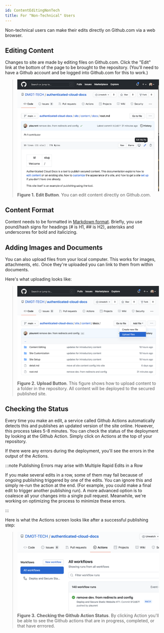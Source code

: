 ```yaml
---
id: ContentEditingNonTech
title: For "Non-Technical" Users
---
```


Non-technical users can make their edits directly on Github.com via a web browser.

## Editing Content

Changes to site are made by editing files on Github.com. Click the "Edit" link at the bottom of the page to be brought to the repository.  (You'll need to have a Github account and be logged into Github.com for this to work.)

> ![Example banner](../assets/github_edit_half.png)
**Figure 1.** **Edit Button**. You can edit content directly on Github.com.

## Content Format

Content needs to be formatted in [Markdown format](https://daringfireball.net/projects/markdown/syntax).  Briefly, you use pound/hash signs for headings (# is H1, ## is H2), asterisks and underscores for bold and italicizing.


## Adding Images and Documents

You can also upload files from your local computer. This works for images, attachments, etc.  Once they're uploaded you can link to them from within documents.

Here's what uploading looks like:

> ![Example banner](../assets/github_upload_half.png)
**Figure 2.** **Upload Button**. This figure shows how to upload content to a folder in the repository.  All content will be deployed to the secured published site.

## Checking the Status

Every time you make an edit, a service called Github Actions automatically detects this and publishes an updated version of the site online. However, this process takes 5-8 minutes. You can check the status of the deployment by looking at the Github Action.  Simply click on Actions at the top of your repository.

If there were any errors during the deployment, you'll see the errors in the output of the Actions.


:::note Publishing Errors may arise with Multiple Rapid Edits in a Row

If you make several edits in a row, some of them may fail because of ongoing publishing triggered by one of the edits. You can ignore this and simply re-run the action at the end. (For example, you could make a final edit to trigger another publishing run).  A more advanced option is to coalesce all your changes into a single pull request.  Meanwhile, we're working on optimizing the process to minimize these errors.

:::


Here is what the Actions screen looks like after a successful publishing step:

> ![Example banner](../assets/github_action_half.png)
**Figure 3.** **Checking the Github Action Status**. By clicking Action you'll be able to see the Github actions that are in progress, completed, or that have errrored.








